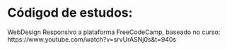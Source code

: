 <h1> Códigod de estudos:</h1> WebDesign Responsivo
a plataforma  FreeCodeCamp,  baseado no curso: <br> 
https://www.youtube.com/watch?v=srvUrASNj0s&t=940s
